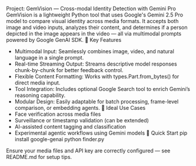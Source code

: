 Project: GemVision — Cross-modal Identity Detection with Gemini Pro
GemVision is a lightweight Python tool that uses Google's Gemini 2.5 Pro model to compare visual identity across media formats. It accepts both image and video inputs, analyzes their content, and determines if a person depicted in the image appears in the video — all via multimodal prompts powered by Google GenAI SDK.
🎯 Key Features
- Multimodal Input: Seamlessly combines image, video, and natural language in a single prompt.
- Real-time Streaming Output: Streams descriptive model responses chunk-by-chunk for better feedback control.
- Flexible Content Formatting: Works with types.Part.from_bytes() for direct media input.
- Tool Integration: Includes optional Google Search tool to enrich Gemini’s reasoning capability.
- Modular Design: Easily adaptable for batch processing, frame-level comparison, or embedding agents.
🧠 Ideal Use Cases
- Face verification across media files
- Surveillance or timestamp validation (can be extended)
- AI-assisted content tagging and classification
- Experimental agentic workflows using Gemini models
🚀 Quick Start
pip install google-genai
python finder.py


Ensure your media files and API key are correctly configured — see README.md for setup tips.
